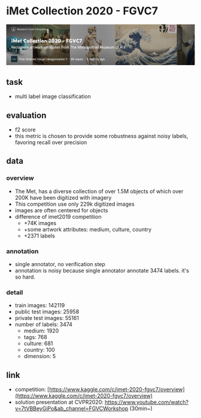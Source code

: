 # iMet Collection 2020 - FGVC7
<img src='./imgs/imet2020.jpg'>

## task
- multi label image classification

## evaluation
- f2 score 
- this metric is chosen to provide some robustness against noisy labels, favoring recall over precision

## data
### overview
- The Met, has a diverse collection of over 1.5M objects of which over 200K have been digitized with imagery
- This competition use only 229k digitized images
- images are often centered for objects
- difference of imet2019 competition
  - +74K images
  - +some artwork attributes: medium, culture, country
  - +2371 labels

### annotation
 - single annotator, no verification step
 - annotation is noisy because single annotator annotate 3474 labels. it's so hard.


### detail
- train images: 142119
- public test images: 25958
- private test images: 55161
- number of labels: 3474
  - medium: 1920
  - tags: 768
  - culture: 681
  - country: 100
  - dimension: 5


## link
- competition: [https://www.kaggle.com/c/imet-2020-fgvc7/overview](https://www.kaggle.com/c/imet-2020-fgvc7/overview)
- solution presentation at CVPR2020: https://www.youtube.com/watch?v=7tVBBeyGiPo&ab_channel=FGVCWorkshop (30min~)